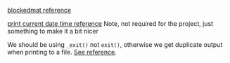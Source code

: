 [blockedmat reference](http://www.netlib.org/utk/papers/autoblock/node2.html)

[print current date time reference](http://stackoverflow.com/a/18635954) Note, not required for the project, just something to make it a bit nicer

We should be using `_exit()` not `exit()`, otherwise we get duplicate output when printing to a file. [See reference](http://stackoverflow.com/a/2329834).
